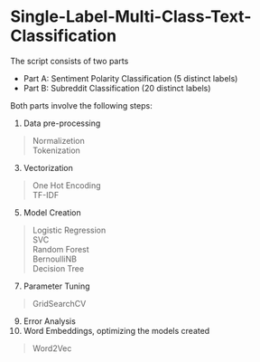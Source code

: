 # Single-Label-Multi-Class-Text-Classification

The script consists of two parts
- Part A: Sentiment Polarity Classification (5 distinct labels)
- Part B: Subreddit Classification (20 distinct labels)

Both parts involve the following steps:
1. Data pre-processing
  > Normalizetion <br>
  > Tokenization
3. Vectorization
  > One Hot Encoding <br>
  > TF-IDF 
5. Model Creation
  > Logistic Regression <br>
  > SVC <br>
  > Random Forest <br>
  > BernoulliNB <br>
  > Decision Tree <br>
7. Parameter Tuning 
  > GridSearchCV
9. Error Analysis
10. Word Embeddings, optimizing the models created
  > Word2Vec
